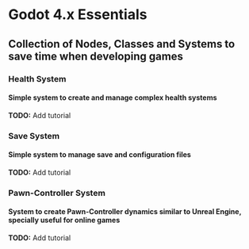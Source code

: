 # Godot 4.x Essentials
## Collection of Nodes, Classes and Systems to save time when developing games

### Health System
#### Simple system to create and manage complex health systems
**TODO:** Add tutorial

### Save System
#### Simple system to manage save and configuration files
**TODO:** Add tutorial

### Pawn-Controller System
#### System to create Pawn-Controller dynamics similar to Unreal Engine, specially useful for online games
**TODO:** Add tutorial
